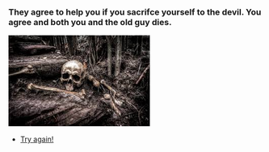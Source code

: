 ### They agree to help you if you sacrifce yourself to the devil. You agree and both you and the old guy dies.

![rip](images/death.jpeg)

* [Try again!](halloween.md)